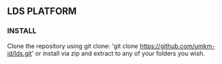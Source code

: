 ## LDS PLATFORM

### INSTALL
Clone the repository using git clone: 
'git clone https://github.com/umkm-id/lds.git' or install via zip and extract to any of your folders you wish.
